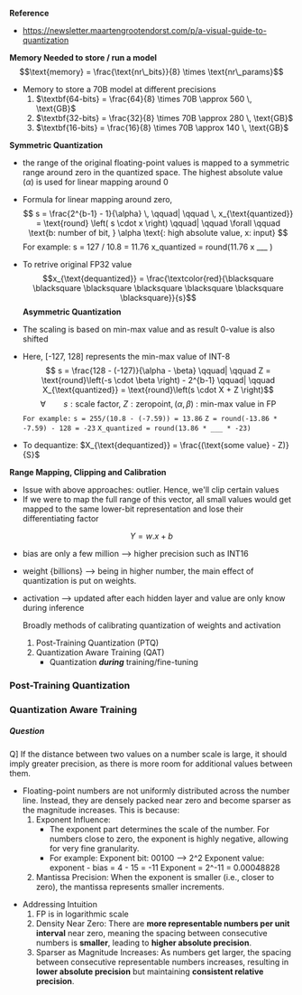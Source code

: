 **Reference**
- https://newsletter.maartengrootendorst.com/p/a-visual-guide-to-quantization

**Memory Needed to store / run a model**
$$\text{memory} = \frac{\text{nr\_bits}}{8} \times \text{nr\_params}$$
- Memory to store a 70B model at different precisions
	1. $\textbf{64-bits} = \frac{64}{8} \times 70B \approx 560 \, \text{GB}$
	2. $\textbf{32-bits} = \frac{32}{8} \times 70B \approx 280 \, \text{GB}$
	3. $\textbf{16-bits} = \frac{16}{8} \times 70B \approx 140 \, \text{GB}$

**Symmetric Quantization**
- the range of the original floating-point values is mapped to a symmetric range around zero in the quantized space. The highest absolute value ($\alpha$) is used for linear mapping around 0
- Formula for linear mapping around zero, 
$$
s = \frac{2^{b-1} - 1}{\alpha} \, \qquad|  \qquad \, x_{\text{quantized}} = \text{round} \left( s \cdot x \right) \qquad| \qquad \forall \qquad \text{b: number of bit, } \alpha \text{: high absolute value, x: input}
$$
	For example:
		s = 127 / 10.8 = 11.76
		x_quantized = round(11.76 x ___ )
- To retrive original FP32 value
$$x_{\text{dequantized}} = \frac{\textcolor{red}{\blacksquare \blacksquare \blacksquare \blacksquare \blacksquare \blacksquare \blacksquare}}{s}$$
**Asymmetric Quantization**
- The scaling is based on min-max value and as result 0-value is also shifted
- Here, [-127, 128] represents the min-max value of INT-8
$$  
s = \frac{128 - (-127)}{\alpha - \beta} \qquad| \qquad Z = \text{round}\left(-s \cdot \beta \right) - 2^{b-1} \qquad| \qquad X_{\text{quantized}} = \text{round}\left(s \cdot X + Z \right)$$
$$\forall \qquad s: \text{scale factor, } Z: \text{zeropoint}, (\alpha, \beta) \text{ : min-max value in FP}$$
	`For example:`
	`s = 255/(10.8 - (-7.59)) = 13.86`
	`Z = round(-13.86 * -7.59) - 128 = -23`
	`X_quantized = round(13.86 * ___ * -23)`

- To dequantize: $X_{\text{dequantized}} = \frac{(\text{some value} - Z)}{S}$

**Range Mapping, Clipping and Calibration**
- Issue with above approaches: outlier. Hence, we'll clip certain values
- If we were to map the full range of this vector, all small values would get mapped to the same lower-bit representation and lose their differentiating factor

$$Y = w.x + b$$
- bias are only a few million --> higher precision such as INT16
- weight {billions} --> being in higher number, the main effect of quantization is put on weights. 
- activation --> updated after each hidden layer and value are only know during inference 

	Broadly methods of calibrating quantization of weights and activation 
	1. Post-Training Quantization (PTQ)
	2. Quantization Aware Training (QAT)
		- Quantization _**during**_ training/fine-tuning

### Post-Training Quantization

### Quantization Aware Training
##### Question
Q] If the distance between two values on a number scale is large, it should imply greater precision, as there is more room for additional values between them.
+ Floating-point numbers are not uniformly distributed across the number line. Instead, they are densely packed near zero and become sparser as the magnitude increases. This is because: 
	1. Exponent Influence: 
		- The exponent part determines the scale of the number. For numbers close to zero, the exponent is highly negative, allowing for very fine granularity.
		- For example: 
			Exponent bit: 00100 --> 2^2
			Exponent value: exponent - bias = 4 - 15 = -11
			Exponent = 2^-11 = 0.00048828
	1. Mantissa Precision: When the exponent is smaller (i.e., closer to zero), the mantissa represents smaller increments.
- Addressing Intuition
	1. FP is in logarithmic scale
	2. Density Near Zero: There are **more representable numbers per unit interval** near zero, meaning the spacing between consecutive numbers is **smaller**, leading to **higher absolute precision**.
	3. Sparser as Magnitude Increases: As numbers get larger, the spacing between consecutive representable numbers increases, resulting in **lower absolute precision** but maintaining **consistent relative precision**.


